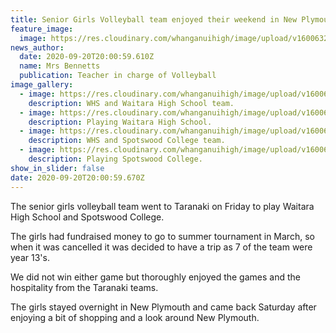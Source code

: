 ```yaml
---
title: Senior Girls Volleyball team enjoyed their weekend in New Plymouth
feature_image:
  image: https://res.cloudinary.com/whanganuihigh/image/upload/v1600632166/News/playing.jpg
news_author:
  date: 2020-09-20T20:00:59.610Z
  name: Mrs Bennetts
  publication: Teacher in charge of Volleyball
image_gallery:
  - image: https://res.cloudinary.com/whanganuihigh/image/upload/v1600632140/News/both_teams.jpg
    description: WHS and Waitara High School team.
  - image: https://res.cloudinary.com/whanganuihigh/image/upload/v1600632166/News/playing.jpg
    description: Playing Waitara High School.
  - image: https://res.cloudinary.com/whanganuihigh/image/upload/v1600632192/News/team_shot.jpg
    description: WHS and Spotswood College team.
  - image: https://res.cloudinary.com/whanganuihigh/image/upload/v1600632215/News/playing_2.jpg
    description: Playing Spotswood College.
show_in_slider: false
date: 2020-09-20T20:00:59.670Z
---
```

The senior girls volleyball team went to Taranaki on Friday to play Waitara High School and Spotswood College.  

The girls had fundraised money to go to summer tournament in March, so when it was cancelled it was decided to have a trip as 7 of the team were year 13's.  

We did not win either game but thoroughly enjoyed the games and the hospitality from the Taranaki teams.  

The girls stayed overnight in New Plymouth and came back Saturday after enjoying a bit of shopping and a look around New Plymouth.  